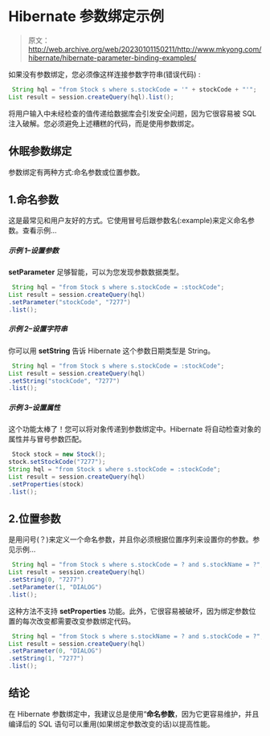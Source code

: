 # Hibernate 参数绑定示例

> 原文：<http://web.archive.org/web/20230101150211/http://www.mkyong.com/hibernate/hibernate-parameter-binding-examples/>

如果没有参数绑定，您必须像这样连接参数字符串(错误代码) :

```java
 String hql = "from Stock s where s.stockCode = '" + stockCode + "'";
List result = session.createQuery(hql).list(); 
```

将用户输入中未经检查的值传递给数据库会引发安全问题，因为它很容易被 SQL 注入破解。您必须避免上述糟糕的代码，而是使用参数绑定。

## 休眠参数绑定

参数绑定有两种方式:命名参数或位置参数。

## 1.命名参数

这是最常见和用户友好的方式。它使用冒号后跟参数名(:example)来定义命名参数。查看示例…

##### 示例 1–设置参数

**setParameter** 足够智能，可以为您发现参数数据类型。

```java
 String hql = "from Stock s where s.stockCode = :stockCode";
List result = session.createQuery(hql)
.setParameter("stockCode", "7277")
.list(); 
```

##### 示例 2–设置字符串

你可以用 **setString** 告诉 Hibernate 这个参数日期类型是 String。

```java
 String hql = "from Stock s where s.stockCode = :stockCode";
List result = session.createQuery(hql)
.setString("stockCode", "7277")
.list(); 
```

##### 示例 3–设置属性

这个功能太棒了！您可以将对象传递到参数绑定中。Hibernate 将自动检查对象的属性并与冒号参数匹配。

```java
 Stock stock = new Stock();
stock.setStockCode("7277");
String hql = "from Stock s where s.stockCode = :stockCode";
List result = session.createQuery(hql)
.setProperties(stock)
.list(); 
```

## 2.位置参数

是用问号(？)来定义一个命名参数，并且你必须根据位置序列来设置你的参数。参见示例…

```java
 String hql = "from Stock s where s.stockCode = ? and s.stockName = ?";
List result = session.createQuery(hql)
.setString(0, "7277")
.setParameter(1, "DIALOG")
.list(); 
```

这种方法不支持 **setProperties** 功能。此外，它很容易被破坏，因为绑定参数位置的每次改变都需要改变参数绑定代码。

```java
 String hql = "from Stock s where s.stockName = ? and s.stockCode = ?";
List result = session.createQuery(hql)
.setParameter(0, "DIALOG")
.setString(1, "7277")
.list(); 
```

## 结论

在 Hibernate 参数绑定中，我建议总是使用“**命名参数**，因为它更容易维护，并且编译后的 SQL 语句可以重用(如果绑定参数改变的话)以提高性能。

<input type="hidden" id="mkyong-current-postId" value="3350">